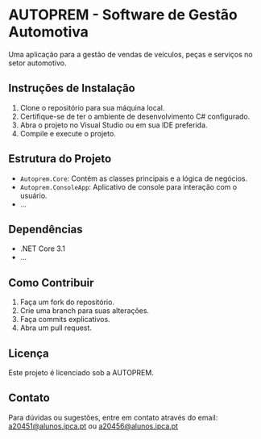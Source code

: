 # AUTOPREM - Software de Gestão Automotiva

Uma aplicação para a gestão de vendas de veículos, peças e serviços no setor automotivo.

## Instruções de Instalação

1. Clone o repositório para sua máquina local.
2. Certifique-se de ter o ambiente de desenvolvimento C# configurado.
3. Abra o projeto no Visual Studio ou em sua IDE preferida.
4. Compile e execute o projeto.

## Estrutura do Projeto

- `Autoprem.Core`: Contém as classes principais e a lógica de negócios.
- `Autoprem.ConsoleApp`: Aplicativo de console para interação com o usuário.
- ...

## Dependências

- .NET Core 3.1
- ...

## Como Contribuir

1. Faça um fork do repositório.
2. Crie uma branch para suas alterações.
3. Faça commits explicativos.
4. Abra um pull request.

## Licença

Este projeto é licenciado sob a AUTOPREM. 

## Contato

Para dúvidas ou sugestões, entre em contato através do email: a20451@alunos.ipca.pt ou a20456@alunos.ipca.pt

